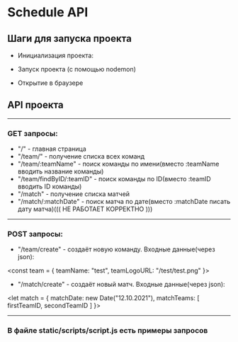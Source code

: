 # Schedule API

## Шаги для запуска проекта

* Инициализация проекта: 

<npm install>

* Запуск проекта (с помощью nodemon)

<npm run dev>

* Открытие в браузере

[localhost:3000]: localhost:3000

## API проекта
---
### GET запросы:

* "/" - главная страница
* "/team/" - получение списка всех команд
* "/team/:teamName" - поиск команды по имени(вместо :teamName вводить название команды)
* "/team/findByID/:teamID" - поиск команды по ID(вместо :teamID вводить ID команды)
* "/match" - получение списка матчей
* "/match/:matchDate" - поиск матча по дате(вместо :matchDate писать дату матча)((( НЕ РАБОТАЕТ КОРРЕКТНО )))

---
### POST запросы: 

* "/team/create" - создаёт новую команду. Входные данные(через json):

<const team = {
    teamName: "test",
    teamLogoURL: "/test/test.png"
}>

* "/match/create" - создаёт новый матч. Входные данные(через json):

<let match = {
    matchDate: new Date("12.10.2021"),
    matchTeams: [
        firstTeamID,
        secondTeamID
    ]
}>

***
### В файле static/scripts/script.js есть примеры запросов